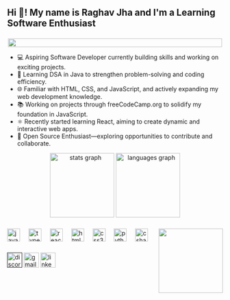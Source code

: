   <h2 align="left">Hi 👋! My name is Raghav Jha and I'm a Learning Software Enthusiast</h2>
       
  
###     
<div style="text-align: center; width: 100%; display: flex; justify-content: center;">    
  <img src="https://media2.giphy.com/media/78XCFBGOlS6keY1Bil/200w.gif?cid=6c09b9521ag8i15m3xykvu0d965wrqy8zo0q32byo0tbek1o&ep=v1_gifs_search&rid=200w.gif&ct=g" style="width: 100%; max-width: 500px; height: auto;">
</div>


<ul>
<li>💻 Aspiring Software Developer currently building skills and working on exciting projects.</li>
<li>🚀 Learning DSA in Java to strengthen problem-solving and coding efficiency.</li>
<li>🌐 Familiar with HTML, CSS, and JavaScript, and actively expanding my web development knowledge.</li>
<li>📚 Working on projects through freeCodeCamp.org to solidify my foundation in JavaScript.</li>
<li>⚛️ Recently started learning React, aiming to create dynamic and interactive web apps.</li>
<li>🤝 Open Source Enthusiast—exploring opportunities to contribute and collaborate.</li>
  
</ul>


<div align="center">
  <img src="https://github-readme-stats.vercel.app/api?username=RaghavJha60570&hide_title=false&hide_rank=false&show_icons=true&include_all_commits=true&count_private=true&disable_animations=false&theme=dracula&locale=en&hide_border=false" height="150" alt="stats graph"  />
  <img src="https://github-readme-stats.vercel.app/api/top-langs?username=RaghavJha60570&locale=en&hide_title=false&layout=compact&card_width=320&langs_count=5&theme=dracula&hide_border=false" height="150" alt="languages graph"  />
</div>

###

<img align="right" height="150" src="https://i.imgflip.com/65efzo.gif"  />

###

<div align="left">
  <img src="https://cdn.jsdelivr.net/gh/devicons/devicon/icons/javascript/javascript-original.svg" height="30" alt="javascript logo"  />
  <img width="12" />
  <img src="https://cdn.jsdelivr.net/gh/devicons/devicon/icons/typescript/typescript-original.svg" height="30" alt="typescript logo"  />
  <img width="12" />
  <img src="https://cdn.jsdelivr.net/gh/devicons/devicon/icons/react/react-original.svg" height="30" alt="react logo"  />
  <img width="12" />
  <img src="https://cdn.jsdelivr.net/gh/devicons/devicon/icons/html5/html5-original.svg" height="30" alt="html5 logo"  />
  <img width="12" />
  <img src="https://cdn.jsdelivr.net/gh/devicons/devicon/icons/css3/css3-original.svg" height="30" alt="css3 logo"  />
  <img width="12" />
  <img src="https://cdn.jsdelivr.net/gh/devicons/devicon/icons/python/python-original.svg" height="30" alt="python logo"  />
  <img width="12" />
  <img src="https://cdn.jsdelivr.net/gh/devicons/devicon/icons/csharp/csharp-original.svg" height="30" alt="csharp logo"  />
</div>

###

<div align="left">


  <a href=""><img src="https://img.shields.io/static/v1?message=Discord&logo=discord&label=&color=7289DA&logoColor=white&labelColor=&style=for-the-badge" height="35" alt="discord logo"  /></a>
 <a href=" rjha60570@gmail.com"> <img src="https://img.shields.io/static/v1?message=Gmail&logo=gmail&label=&color=D14836&logoColor=white&labelColor=&style=for-the-badge" height="35" alt="gmail logo"  /></a>
 <a href="https://www.linkedin.com/in/raghav-jha-25692430b/"> <img src="https://img.shields.io/static/v1?message=LinkedIn&logo=linkedin&label=&color=0077B5&logoColor=white&labelColor=&style=for-the-badge" height="35" alt="linkedin logo"  />
</div></a>

###


<br clear="both">



###
